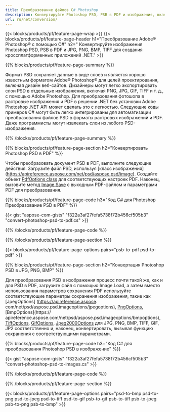 ```yaml
---
title: Преобразование файлов C# Photoshop
description: Конвертируйте Photoshop PSD, PSB в PDF и изображения, включая BMP, JPG, PNG, TIFF, с помощью нескольких строк кода C# через библиотеку .NET.
url: ru/net/conversion/
---
```


{{< blocks/products/pf/feature-page-wrap >}}
{{< blocks/products/pf/feature-page-header h1="Преобразование Adobe® Photoshop® с помощью C#" h2=" Конвертируйте изображения Photoshop PSD, PSB в PDF и JPG, PNG, BMP, TIFF для создания кроссплатформенных приложений .NET." >}}

{{% blocks/products/pf/feature-page-summary %}}

Формат PSD сохраняет данные в виде слоев и является хорошо известным форматом Adobe® Photoshop® для целей проектирования, включая дизайн веб-сайтов. Дизайнеры могут легко экспортировать слои PSD в отдельные изображения, включая PNG, JPG, GIF, TIFF и т. д., с помощью Adobe Photoshop. Для преобразования фотошопа в растровые изображения и PDF в решении .NET без установки Adobe Photoshop .NET API может сделать это с легкостью. Следующие коды примеров C# могут быть легко интегрированы для автоматизации преобразования файлов PSD в форматы растровых изображений и PDF. Даже программисты могут извлекать слои из любого PSD-изображения.


{{% /blocks/products/pf/feature-page-summary  %}}

{{% blocks/products/pf/feature-page-section  h2="Конвертировать Photoshop PSD в PDF" %}}

Чтобы преобразовать документ PSD в PDF, выполните следующие действия. Загрузите файл PSD, используя [класс изображения] (https://apireference.aspose.com/net/psd/aspose.psd/image). Создайте объект [PdfOptions class](https://apireference.aspose.com/net/psd/aspose.psd.imageoptions/pdfoptions) для соответствующих настроек PDF. Наконец, вызовите метод [Image.Save](https://apireference.aspose.com/net/psd/aspose.psd.image/save/methods/3) с выходным PDF-файлом и параметрами PDF для преобразования.

{{% blocks/products/pf/feature-page-code h3="Код C# для Photoshop Преобразование PSD в PDF" %}}

{{< gist "aspose-com-gists" "f322a3af27fefa5738f72b456cf505b3" "convert-photoshop-psd-to-pdf.cs" >}}

{{% /blocks/products/pf/feature-page-code  %}}

{{% /blocks/products/pf/feature-page-section %}}

{{< blocks/products/pf/feature-page-options pairs="psb-to-pdf psd-to-pdf" >}}

{{% blocks/products/pf/feature-page-section  h2="Конвертация Photoshop PSD в JPG, PNG, BMP" %}}

Для преобразования PSD в изображения процесс почти такой же, как и для PSD в PDF, загрузите файл с помощью Image.Load, а затем вместо использования параметров сохранения PDF используйте соответствующие параметры сохранения изображения, такие как [JpegOptions] (https://apireference.aspose. com/net/psd/aspose.psd.imageoptions/jpegoptions), [PngOptions](https://apireference.aspose.com/net/psd/aspose.psd.imageoptions/pngoptions), [BmpOptions](https:// apireference.aspose.com/net/psd/aspose.psd.imageoptions/bmpoptions), [TiffOptions](https://apireference.aspose.com/net/psd/aspose.psd.imageoptions/tiffoptions), [GifOptions]( https://apireference.aspose.com/net/psd/aspose.psd.imageoptions/gifoptions), [Jpeg2000Options](https://apireference.aspose.com/net/psd/aspose.psd.imageoptions/jpeg2000options) для JPG, PNG, BMP, TIFF, GIF, JP2 соответственно и, наконец, конвертировать, вызывая функцию сохранения с соответствующими параметрами.


{{% blocks/products/pf/feature-page-code h3="Код C# для преобразования Photoshop PSD в изображение" %}}

{{< gist "aspose-com-gists" "f322a3af27fefa5738f72b456cf505b3" "convert-photoshop-psd-to-images.cs" >}}

{{% /blocks/products/pf/feature-page-code  %}}

{{% /blocks/products/pf/feature-page-section %}}

{{< blocks/products/pf/feature-page-options pairs="psd-to-bmp psd-to-png psd-to-jpeg psd-to-tiff psd-to-gif psb-to-gif psb-to-tiff psb-to-jpeg psb-to-png psb-to-bmp" >}}
